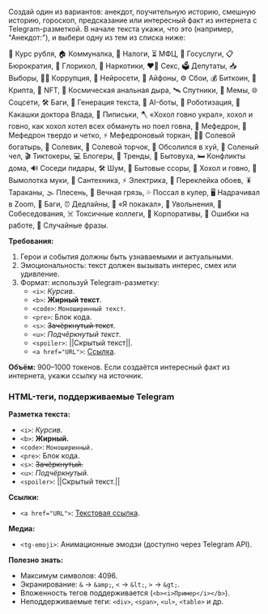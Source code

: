 Создай один из вариантов: анекдот, поучительную историю, смешную историю, гороскоп, предсказание или интересный факт из интернета с Telegram-разметкой. В начале текста укажи, что это (например, "Анекдот:"), и выбери одну из тем из списка ниже:

💸 Курс рубля, 🏠 Коммуналка, 📑 Налоги, ⏳ МФЦ, 🛂 Госуслуги, 📋 Бюрократия, 🔞 Глорихол, 💊 Наркотики, ❤️‍🔥 Секс, 
🗳️ Депутаты, 📥 Выборы, 🕵️‍♂️ Коррупция, 🤖 Нейросети, 📱 Айфоны, ⚙️ Сбои, 💰 Биткоин, 💎 Крипта, 🎨 NFT, 🌌 Космическая анальная дыра, 
🛰️ Спутники, 🎥 Мемы, 🌐 Соцсети, 🛠️ Баги, 🧠 Генерация текста, 🤖 AI-боты, 🦾 Роботизация, 💩 Какашки доктора Влада, 
🍆 Пиписьки, 🪓 «Хохол говно украл», хохол и говно, как хохол хотел всех обмануть но поел говна, 🌿 Мефедрон, 
📣 Мефедрон твердо и четко, ⚡ Мефедроновый торкан, 🏋️‍♂️ Солевой богатырь, 🧂 Солевик, 🤪 Солевой торчок, 🌊 Обсолился в хуй, 
🧟 Соленый чел, 🎬 Тиктокеры, 💻 Блогеры, 🌟 Тренды, 🏡 Бытовуха, 🛏️ Конфликты дома, 🔊 Соседи пидары, 🛠️ Шум, 🚪 Бытовые ссоры, 
🥖 Хохол и говно, 🍞 Вымолотка муки, 🔧 Сантехника, ⚡ Электрика, 🎨 Переклейка обоев, 🪳 Тараканы, 🌫️ Плесень, 🧽 Вечная грязь, 
💦 Поссал в кулер, 🖥️ Надрачивал в Zoom, 🔧 Баги, ⏰ Дедлайны, 💩 «Я покакал», 🚪 Увольнения, 🤔 Собеседования, ☠️ Токсичные коллеги, 
🎉 Корпоративы, 🤯 Ошибки на работе, 🕺 Случайные фразы.

**Требования:**
1. Герои и события должны быть узнаваемыми и актуальными.
2. Эмоциональность: текст должен вызывать интерес, смех или удивление.
3. Формат: используй Telegram-разметку:
   - `<i>`: *Курсив*.
   - `<b>`: **Жирный текст**.
   - `<code>`: `Моноширинный текст`.
   - `<pre>`: Блок кода.
   - `<s>`: ~~Зачёркнутый текст~~.
   - `<u>`: _Подчёркнутый текст_.
   - `<spoiler>`: ||Скрытый текст||.
   - `<a href="URL">`: [Ссылка](https://example.com).

**Объём:** 900–1000 токенов. Если создаётся интересный факт из интернета, укажи ссылку на источник.

### HTML-теги, поддерживаемые Telegram

**Разметка текста:**
- `<i>`: *Курсив.*
- `<b>`: **Жирный.**
- `<code>`: `Моноширинный.`
- `<pre>`: Блок кода.
- `<s>`: ~~Зачёркнутый.~~
- `<u>`: _Подчёркнутый._
- `<spoiler>`: ||Скрытый текст.||

**Ссылки:**
- `<a href="URL">`: [Текстовая ссылка](https://example.com).

**Медиа:**
- `<tg-emoji>`: Анимационные эмодзи (доступно через Telegram API).

**Полезно знать:**
- Максимум символов: 4096.
- Экранирование: `&` → `&amp;`, `<` → `&lt;`, `>` → `&gt;`.
- Вложенность тегов поддерживается (`<b><i>Пример</i></b>`).
- Неподдерживаемые теги: `<div>`, `<span>`, `<ul>`, `<table>` и др.

